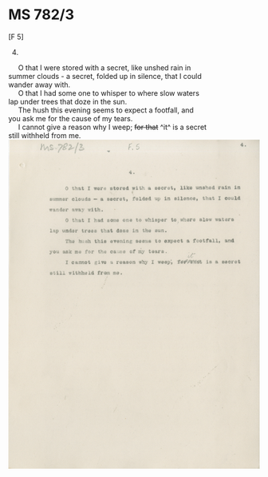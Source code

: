 # MS 782/3

[F 5]

4.
&nbsp;&nbsp;&nbsp;&nbsp;&nbsp;O that I were stored with a secret, like unshed rain in \
summer clouds - a secret, folded up in silence, that I could \
wander away with. \
&nbsp;&nbsp;&nbsp;&nbsp;&nbsp;O that I had some one to whisper to where slow waters \
lap under trees that doze in the sun. \
&nbsp;&nbsp;&nbsp;&nbsp;&nbsp;The hush this evening seems to expect a footfall, and \
you ask me for the cause of my tears. \
&nbsp;&nbsp;&nbsp;&nbsp;&nbsp;I cannot give a reason why I weep; ~~for that~~ ^it^ is a secret \
still withheld from me. 
![p5](MS782_3-005.jpg)
